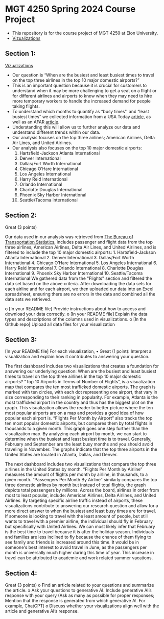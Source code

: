# MGT 4250 Spring 2024 Course Project
 - This repository is for the course project of MGT 4250 at Elon University.
 - [Vizualizations](https://elon.edu) 


## Section 1:

[Vizualizations](https://elon.edu) 

 - Our question is “When are the busiest and least busiest times to travel on the top three airlines in the top 10 major domestic airports?”
 - This is an important question because it is crucial for customers to understand when it may be more challenging to get a seat on a flight or for different airlines and airports to know when they may need to hire more temporary workers to handle the increased demand for people taking flights.
  - To understand which months to quantify as “busy times'' and “least busiest times” we collected information from a USA Today [article](https://www.usatoday.com/story/travel/flights/2017/02/28/busiest-times-of-year-to-fly/98484452/#:~:text=Answer%3A%20There%20are%20several%20times%20a%20year%20when,holiday%20season%2C%20from%20mid-December%20into%20the%20new%20year.), as well as an AFAR [article](https://www.afar.com/magazine/tsa-just-had-its-busiest-week-ever#:~:text=According%20to%20the%20TSA%2C%20the%20busiest%20travel%20days,nearly%202.9%20million%20passengers%20passed%20through%20TSA%20checkpoints.).
  - Understanding this will allow us to further analyze our data and understand different trends within our data.
  - Our analysis focuses on the top three airlines; American Airlines, Delta Air Lines, and United Airlines.
  - Our analysis also focuses on the top 10 major domestic airports:
     1. Hartsfield-Jackson Atlanta International
     2. Denver International
     3. Dallas/Fort Worth International
     4. Chicago O’Hare International
     5. Los Angeles International
     6. Harry Reid International
     7. Orlando International
     8. Charlotte Douglas International
     9. Phoenix Sky Harbor International
     10. Seattle/Tacoma International

## Section 2:
Great (3 points) 

Our data used in our analysis was retrieved from [The Bureau of Transportation Statistics](https://www.bts.gov/topics/airlines-and-airports/quick-links-popular-air-carrier-statistics), includes passenger and flight data from the top three airlines, American Airlines, Delta Air Lines, and United Airlines, and is filtered to include the top 10 major domestic airports:
     1. Hartsfield-Jackson Atlanta International
     2. Denver International
     3. Dallas/Fort Worth International
     4. Chicago O’Hare International
     5. Los Angeles International
     6. Harry Reid International
     7. Orlando International
     8. Charlotte Douglas International
     9. Phoenix Sky Harbor International
     10. Seattle/Tacoma International
We gathered data from the "Flights" section and filtered the data set based on the above criteria. After downloading the data sets for each airline and for each airport, we then uploaded our data into an Excel spreadsheet, ensuring there are no errors in the data and combined all the data sets we retrieved.  

 o [In your README file] Provide instructions about how to access and download your data correctly. 
 o [In your README file] Explain the data types and descriptions of the columns used in visualizations. 
 o [In the Github repo] Upload all data files for your visualization

## Section 3:
 [In your README file] For each visualization, 
 • Great (1 point): Interpret a visualization and explain how it contributes to answering 
your question. 

The first dashboard includes two visualizations that creates a foundation for answering our underlying question: When are the busiest and least busiest times to travel on the top three airlines in the top 10 major domestic airports? “Top 10 Airports in Terms of Number of Flights”, is a visualization map that compares the ten most trafficked domestic airports. The graph is marked with ten circles, with each dot representing one airport, that vary in size corresponding to their ranking in popularity. For example, Atlanta is the most trafficked airport in the country and thus has the biggest plot on the graph. This visualization allows the reader to better picture where the ten most popular airports are on a map and provides a good idea of how popular each airport is. “Flights Per Month by Airport” also tracks the top ten most popular domestic airports, but compares them by total flights in thousands to a given month. This graph goes one step further than the visualization map. By analyzing each airport by month, we can start to determine when the busiest and least busiest time is to travel. Generally, February and September are the least busy months and you should avoid traveling in November. The graphs indicate that the top three airports in the United States are located in Atlanta, Dallas, and Denver.

The next dashboard includes two visualizations that compare the top three airlines in the United States by month. “Flights Per Month by Airline” measures the amount of flights per month by airline, in thousands, to a given month. “Passengers Per Month By Airline” similarly compares the top three domestic airlines by month but instead of total flights, the graph depicts total passengers by millions. Across the board, airlines in order from most to least popular, include: American Airlines, Delta Airlines, and United Airlines. By targeting specific airline traffic instead of airports, these visualizations contribute to answering our research question and allow for a more direct answer to when the busiest and least busy times are for travel. If someone is looking to travel with the least amount of people, but still wants to travel with a premier airline, the individual should fly in February but specifically with United Airlines. We can most likely infer that February is the best time to travel because it is after the holiday season. Individuals and families are less inclined to fly because the chance of them flying to see family and friends is increased around this time. It would be in someone's best interest to avoid travel in June, as the passengers per month is universally much higher during this time of year. This increase in travel can be attributed to academic and work related summer vacations.

## Section 4:
Great (3 points) 
 o Find an article related to your questions and summarize the article. 
 o Ask your questions to generative AI. Include generative AI’s response with your query (Ask as many as possible for proper responses; Mention that the response is generated from which generative AI. For example, ChatGPT) 
 o Discuss whether your visualizations align well with the article and generative AI’s response. 
